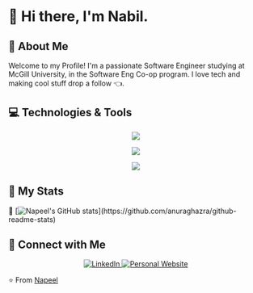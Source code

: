 # 👋 Hi there, I'm Nabil.

## 🚀 About Me
Welcome to my Profile! I'm a passionate Software Engineer studying at McGill University, in the Software Eng Co-op program. I love tech and making cool stuff drop a follow 👈.

## 💻 Technologies & Tools
<p align="center">
  <a href="https://skillicons.dev">
    <img src="https://skillicons.dev/icons?i=python,java,cpp,typescript,javascript,html&size=65" />
  </a>
</p>
<p align="center">
  <a href="https://skillicons.dev">
    <img src="https://skillicons.dev/icons?i=css,react,nextjs,aws,spring,flask&size=65" />
  </a>
</p>
<p align="center">
  <a href="https://skillicons.dev">
    <img src="https://skillicons.dev/icons?i=tailwind,prisma,nodejs,postgresql,git,github&size=65" />
  </a>
</p>

## 💪 My Stats
🥸
[![Napeel's GitHub stats]([https://github-readme-stats.vercel.app/api?username=Napeel](https://github-readme-stats-git-master-nabilxgamer-gmailcoms-projects.vercel.app))](https://github.com/anuraghazra/github-readme-stats)


## 🤝 Connect with Me
<p align="center">
  <a href="https://www.linkedin.com/in/nabilmus/">
    <img src="https://img.shields.io/badge/LinkedIn-0077B5?style=for-the-badge&logo=linkedin&logoColor=white" alt="LinkedIn" />
  </a>
  <a href="https://nabil.software">
    <img src="https://img.shields.io/badge/Website-4285F4?style=for-the-badge&logo=google-chrome&logoColor=white" alt="Personal Website" />
  </a>
</p>

⭐️ From [Napeel](https://github.com/Napeel)
